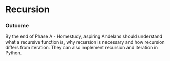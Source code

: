 # Recursion

### Outcome
By the end of Phase A - Homestudy, aspiring Andelans should understand what a recursive function is, why recursion is necessary and how recursion differs from iteration. They can also implement recursion and iteration in Python.
